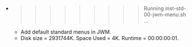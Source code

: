 * >>>>>>>>> Running inst-std-00-jwm-menu.sh ...
  * Add default standard menus in JWM.
  * Disk size = 2931744K. Space Used = 4K. Runtime = 00:00:00:01.
